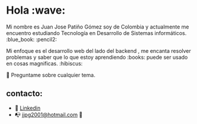 <h1>Hola :wave:</h1>

<p>Mi nombre es Juan Jose Patiño Gómez soy de Colombia y actualmente me encuentro estudiando Tecnología en Desarrollo de Sistemas informáticos. :blue_book: :pencil2:</p>
<p>Mi enfoque es el desarrollo web del lado del backend , me encanta resolver problemas y saber que lo que estoy aprendiendo :books: puede ser usado en cosas magnificas. :hibiscus:</p>

:speech_balloon: Preguntame sobre cualquier tema.
<!--
<h2> Tecnologias:</h2>
<ul>
  
  <li>
    HTML / CSS / JAVASCRIPT
    <span><img src="https://raw.githubusercontent.com/github/explore/80688e429a7d4ef2fca1e82350fe8e3517d3494d/topics/html/html.png" width="30px"></span>
    <span><img src="https://raw.githubusercontent.com/github/explore/80688e429a7d4ef2fca1e82350fe8e3517d3494d/topics/css/css.png" width="30px"></span>
    <span><img src="https://raw.githubusercontent.com/github/explore/80688e429a7d4ef2fca1e82350fe8e3517d3494d/topics/javascript/javascript.png" width="30px"></span>
  </li>
  
  <li>
    Java / Spring Boot
    <span><img src="https://raw.githubusercontent.com/github/explore/80688e429a7d4ef2fca1e82350fe8e3517d3494d/topics/java/java.png" width="30px"></span>
    &nbsp;&nbsp;
    <span><img src="https://raw.githubusercontent.com/github/explore/80688e429a7d4ef2fca1e82350fe8e3517d3494d/topics/spring-boot/spring-boot.png" width="30px"></span>
  </li>
  
  <li>
    MySQL / PostgreSQL
    <span><img src="https://raw.githubusercontent.com/github/explore/80688e429a7d4ef2fca1e82350fe8e3517d3494d/topics/mysql/mysql.png" width="30px"></span>
    &nbsp;&nbsp;
    <span><img src="https://raw.githubusercontent.com/github/explore/80688e429a7d4ef2fca1e82350fe8e3517d3494d/topics/postgresql/postgresql.png" width="30px"></span>
  </li>
</ul>
-->
<h2>contacto:</h2>

- :briefcase: [Linkedin](https://www.linkedin.com/in/juan-jos%C3%A9-pati%C3%B1o-g%C3%B3mez-9a6a19222/)
- :mailbox_with_no_mail: jjpg2001@hotmail.com :email:
